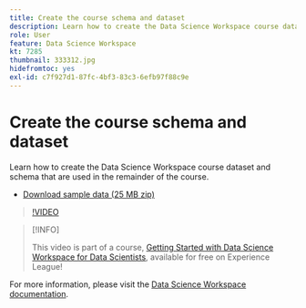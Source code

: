 ```yaml
---
title: Create the course schema and dataset
description: Learn how to create the Data Science Workspace course dataset and schema that are used in the remainder of the course.
role: User
feature: Data Science Workspace
kt: 7285
thumbnail: 333312.jpg
hidefromtoc: yes
exl-id: c7f927d1-87fc-4bf3-83c3-6efb97f88c9e
---
```

# Create the course schema and dataset

Learn how to create the Data Science Workspace course dataset and schema that are used in the remainder of the course.

* [Download sample data (25 MB zip)](assets/DSW-course-sample-assets.zip)

>[!VIDEO](https://video.tv.adobe.com/v/333312?quality=12&learn=on)

>[!INFO]
>
> This video is part of a course, [Getting Started with Data Science Workspace for Data Scientists](https://experienceleague.adobe.com/?recommended=ExperiencePlatform-U-1-2021.1.dsw), available for free on Experience League!

For more information, please visit the [Data Science Workspace documentation](https://experienceleague.adobe.com/docs/experience-platform/data-science-workspace/home.html).
